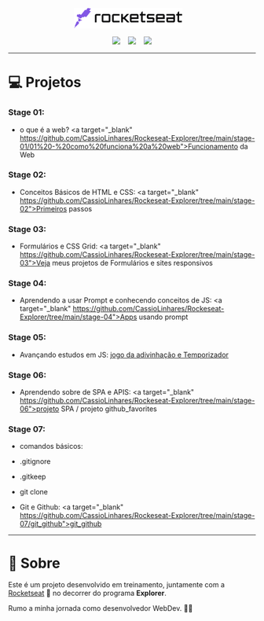 <div align="center">
<img width="220px" src="https://raw.githubusercontent.com/Rocketseat/awesome/master/assets/logo_rocketseat.png" alt="">&nbsp;&nbsp;&nbsp;
<img width="150px" src="https://www.rocketseat.com.br/_next/image?url=%2Fassets%2Flogos%2Fexplorer.svg&w=256&q=75"  alt="">
<br>
<p align="center">
<img src="https://img.shields.io/github/last-commit/ViniciusOliver-stack/Rocketseat-Explorer?style=for-the-badge"/>&nbsp;&nbsp;&nbsp;
<img src="https://img.shields.io/github/repo-size/ViniciusOliver-stack/Rocketseat-Explorer?style=for-the-badge"/>&nbsp;&nbsp;&nbsp;
<img src="https://img.shields.io/github/languages/count/ViniciusOliver-stack/Rocketseat-Explorer?style=for-the-badge"/>
</p>
</div>

---

# 💻 Projetos 

### Stage 01:
-  o que é a web? <a target="_blank" https://github.com/CassioLinhares/Rockeseat-Explorer/tree/main/stage-01/01%20-%20como%20funciona%20a%20web">Funcionamento da Web</a>

### Stage 02:
-  Conceitos Básicos de HTML e CSS: <a target="_blank" https://github.com/CassioLinhares/Rockeseat-Explorer/tree/main/stage-02">Primeiros passos</a>

### Stage 03:
-  Formulários e CSS Grid: <a target="_blank" https://github.com/CassioLinhares/Rockeseat-Explorer/tree/main/stage-03">Veja meus projetos de Formulários e sites responsivos</a>

### Stage 04: 
-  Aprendendo a usar Prompt e conhecendo conceitos de JS: <a target="_blank" https://github.com/CassioLinhares/Rockeseat-Explorer/tree/main/stage-04">Apps usando prompt</a>

### Stage 05:
-  Avançando estudos em JS: <a target="_blank" href="https://github.com/CassioLinhares/Rockeseat-Explorer/tree/main/stage-05">jogo da adivinhação e Temporizador</a>

### Stage 06:
-  Aprendendo sobre de SPA e APIS: <a target="_blank" https://github.com/CassioLinhares/Rockeseat-Explorer/tree/main/stage-06">projeto SPA / projeto github_favorites</a>

### Stage 07:
- comandos básicos:
- .gitignore
- .gitkeep
- git clone

-  Git e Github: <a target="_blank" https://github.com/CassioLinhares/Rockeseat-Explorer/tree/main/stage-07/git_github">git_github</a>



---

# 📕 Sobre
<p>Este é um projeto desenvolvido em treinamento, juntamente com a 
<a  href="https://www.rocketseat.com.br">Rocketseat</a> 🚀
no decorrer do programa <b>Explorer</b>.

Rumo a minha jornada como desenvolvedor WebDev. 🚀💜
</p>
